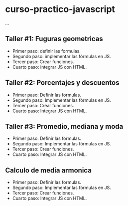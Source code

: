 # curso-practico-javascript

...

## Taller #1: Fuguras geometricas

- Primer paso: definir las formulas.
- Segundo paso: implementar las fórmulas en JS.
- Tercer paso: Crear funciones.
- Cuarto paso: integrar JS con HTML.

## Taller #2: Porcentajes y descuentos

- Primer paso: Definir las formulas.
- Segundo paso: Implementar las fórmulas en JS.
- Tercer paso: Crear funciones.
- Cuarto paso: Integrar JS con HTML.

## Taller #3: Promedio, mediana y moda

- Primer paso: Definir las formulas.
- Segundo paso: Implementar las fórmulas en JS.
- Tercer paso: Crear funciones.
- Cuarto paso: Integrar JS con HTML.

## Calculo de media armonica

- Primer paso: Definir las formulas.
- Segundo paso: Implementar las fórmulas en JS.
- Tercer paso: Crear funciones.
- Cuarto paso: Integrar JS con HTML.
